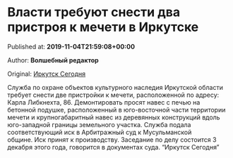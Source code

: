 
# Власти требуют снести два пристроя к мечети в Иркутске

Published at: **2019-11-04T21:59:08+00:00**

Author: **Волшебный редактор**

Original: [Иркутск Сегодня](https://irk.today/2019/11/05/vlasti-trebujut-snesti-dva-pristroja-k-mecheti-v-irkutske/)

Служба по охране объектов культурного наследия Иркутской области требует снести две пристройки к мечети, расположенной по адресу: Карла Либкнехта, 86. Демонтировать просят навес с печью на бетонной подушке, расположенный в юго-восточной части территории мечети и крупногабаритный навес из деревянных конструкций вдоль юго-западной границы земельного участка.
Служба подала соответствующий иск в Арбитражный суд к Мусульманской общине. Иск принят к производству. Заседание по делу состоится 3 декабря этого года, говорится в документах суда.
“Иркутск Сегодня”
